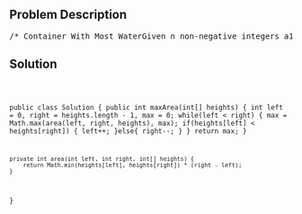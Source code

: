 <!--
<style>
  body { font-family: Arial, sans-serif; }
  .container { max-width: 100%; margin: 0 auto; padding: 10px; }
  .comment-block { max-width: 30%; background-color: #f9f9f9; padding: 10px; border-left: 5px solid #ccc; overflow-wrap: break-word; white-space: pre-wrap; }
  .code-block { background-color: #f4f4f4; padding: 10px; border: 1px solid #ddd; overflow-wrap: break-word; white-space: pre-wrap; }
</style>
-->

<div class='container'>
<h2>Problem Description</h2>
<div class='comment-block'>
<pre>
/* Container With Most WaterGiven n non-negative integers a1, a2, ..., an, where each represents a point at coordinate (i, ai).n vertical lines are drawn such that the two endpoints of line i is at (i, ai) and (i, 0). Find twolines, which together with x-axis forms a container, such that the container contains the mostwater.NoticeYou may not slant the container.ExampleGiven [1,3,2], the max area of the container is 2.*//*Explainations:Here is a simple proof for the solution.Use v[low, high] indicates the volume of container with low and high.suppose height[low] < height[high], then we move low to low+1, that means we ingored v[low,high-1],v[low, high-2],etc,if this is safe, then the algorithm is right, and it's obvious that v[low, high-1],high[low,high-2]...... can't be larger than v[low, high]since its width can't be larger than high-low, and its height is limited by height[low].*/    /**     * @param heights: an array of integers     * @return: an integer     */</pre>
</div>

<h2>Solution</h2>
<div class='code-block'>
<pre><code class='language-java'>


public class Solution {
    public int maxArea(int[] heights) {
        int left = 0, right = heights.length - 1, max = 0;
        while(left < right) {
            max = Math.max(area(left, right, heights), max);
            if(heights[left] < heights[right]) {
                left++;
            }else{
                right--;
            }
        }
        return max;
    }
    
    private int area(int left, int right, int[] heights) {
        return Math.min(heights[left], heights[right]) * (right - left);
    }
}</code></pre>
</div>
</div>
